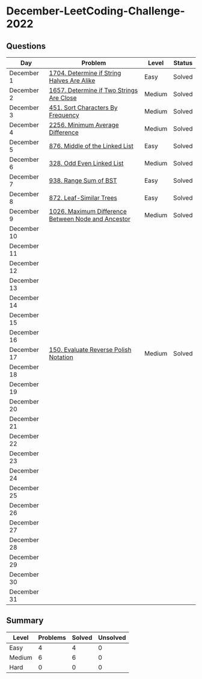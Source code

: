 # December-LeetCoding-Challenge-2022

## Questions
| Day | Problem | Level | Status |
| --- | --- | --- | --- |
| December 1 | [1704. Determine if String Halves Are Alike](https://leetcode.com/problems/determine-if-string-halves-are-alike/) | Easy | Solved |
| December 2 | [1657. Determine if Two Strings Are Close](https://leetcode.com/problems/determine-if-two-strings-are-close/) | Medium | Solved |
| December 3 | [451. Sort Characters By Frequency](https://leetcode.com/problems/sort-characters-by-frequency/) | Medium | Solved |
| December 4 | [2256. Minimum Average Difference](https://leetcode.com/problems/minimum-average-difference/) | Medium | Solved |
| December 5 | [876. Middle of the Linked List](https://leetcode.com/problems/middle-of-the-linked-list/) | Easy | Solved |
| December 6 | [328. Odd Even Linked List](https://leetcode.com/problems/odd-even-linked-list/) | Medium | Solved |
| December 7 | [938. Range Sum of BST](https://leetcode.com/problems/range-sum-of-bst/) | Easy | Solved |
| December 8 | [872. Leaf-Similar Trees](https://leetcode.com/problems/leaf-similar-trees/) | Easy | Solved |
| December 9 | [1026. Maximum Difference Between Node and Ancestor](https://leetcode.com/problems/maximum-difference-between-node-and-ancestor/) | Medium | Solved |
| December 10 | []() |  |  |
| December 11 | []() |  |  |
| December 12 | []() |  |  |
| December 13 | []() |  |  |
| December 14 | []() |  |  |
| December 15 | []() |  |  |
| December 16 | []() |  |  |
| December 17 | [150. Evaluate Reverse Polish Notation](https://leetcode.com/problems/evaluate-reverse-polish-notation/) | Medium | Solved |
| December 18 | []() |  |  |
| December 19 | []() |  |  |
| December 20 | []() |  |  |
| December 21 | []() |  |  |
| December 22 | []() |  |  |
| December 23 | []() |  |  |
| December 24 | []() |  |  |
| December 25 | []() |  |  |
| December 26 | []() |  |  |
| December 27 | []() |  |  |
| December 28 | []() |  |  |
| December 29 | []() |  |  |
| December 30 | []() |  |  |
| December 31 | []() |  |  |

## Summary
| Level  | Problems | Solved | Unsolved |
| ---    | --- | --- | --- |
| Easy   | 4 | 4 | 0 |
| Medium | 6 | 6 | 0 |
| Hard   | 0 | 0 | 0 |
